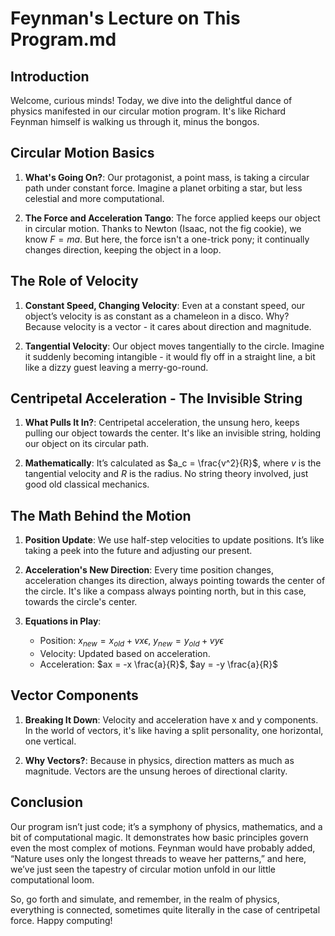 # Feynman's Lecture on This Program.md

## Introduction
Welcome, curious minds! Today, we dive into the delightful dance of physics manifested in our circular motion program. It's like Richard Feynman himself is walking us through it, minus the bongos.

## Circular Motion Basics
1. **What's Going On?**: Our protagonist, a point mass, is taking a circular path under constant force. Imagine a planet orbiting a star, but less celestial and more computational.

2. **The Force and Acceleration Tango**: The force applied keeps our object in circular motion. Thanks to Newton (Isaac, not the fig cookie), we know $F = ma$. But here, the force isn't a one-trick pony; it continually changes direction, keeping the object in a loop.

## The Role of Velocity
1. **Constant Speed, Changing Velocity**: Even at a constant speed, our object’s velocity is as constant as a chameleon in a disco. Why? Because velocity is a vector - it cares about direction and magnitude.

2. **Tangential Velocity**: Our object moves tangentially to the circle. Imagine it suddenly becoming intangible - it would fly off in a straight line, a bit like a dizzy guest leaving a merry-go-round.

## Centripetal Acceleration - The Invisible String
1. **What Pulls It In?**: Centripetal acceleration, the unsung hero, keeps pulling our object towards the center. It's like an invisible string, holding our object on its circular path.

2. **Mathematically**: It’s calculated as $a_c = \frac{v^2}{R}$, where $v$ is the tangential velocity and $R$ is the radius. No string theory involved, just good old classical mechanics.

## The Math Behind the Motion
1. **Position Update**: We use half-step velocities to update positions. It’s like taking a peek into the future and adjusting our present.

2. **Acceleration's New Direction**: Every time position changes, acceleration changes its direction, always pointing towards the center of the circle. It's like a compass always pointing north, but in this case, towards the circle's center.

3. **Equations in Play**:
   - Position: $x_{new} = x_{old} + vx \epsilon$, $y_{new} = y_{old} + vy \epsilon$
   - Velocity: Updated based on acceleration.
   - Acceleration: $ax = -x \frac{a}{R}$, $ay = -y \frac{a}{R}$

## Vector Components
1. **Breaking It Down**: Velocity and acceleration have x and y components. In the world of vectors, it's like having a split personality, one horizontal, one vertical.

2. **Why Vectors?**: Because in physics, direction matters as much as magnitude. Vectors are the unsung heroes of directional clarity.

## Conclusion
Our program isn’t just code; it’s a symphony of physics, mathematics, and a bit of computational magic. It demonstrates how basic principles govern even the most complex of motions. Feynman would have probably added, “Nature uses only the longest threads to weave her patterns,” and here, we’ve just seen the tapestry of circular motion unfold in our little computational loom.

So, go forth and simulate, and remember, in the realm of physics, everything is connected, sometimes quite literally in the case of centripetal force. Happy computing!